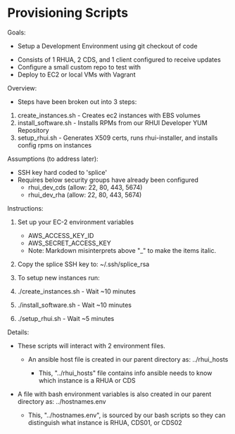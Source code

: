 Provisioning Scripts
====================

Goals:
 
 * Setup a Development Environment using git checkout of code 

  - Consists of 1 RHUA, 2 CDS, and 1 client configured to receive updates
  - Configure a small custom repo to test with
  - Deploy to EC2 or local VMs with Vagrant

Overview:

 * Steps have been broken out into 3 steps:

  1. create_instances.sh - Creates ec2 instances with EBS volumes
  2. install_software.sh - Installs RPMs from our RHUI Developer YUM Repository
  3. setup_rhui.sh - Generates X509 certs, runs rhui-installer, and installs config rpms on instances

Assumptions (to address later): 

  - SSH key hard coded to 'splice'
  - Requires below security groups have already been configured
    - rhui_dev_cds (allow: 22, 80, 443, 5674)
    - rhui_dev_rha (allow: 22, 80, 443, 5674)

Instructions: 

 1. Set up your EC-2 environment variables

    * AWS_ACCESS_KEY_ID
    * AWS_SECRET_ACCESS_KEY
    * Note:  Markdown misinterprets above "_" to make the items italic.

 2. Copy the splice SSH key to: ~/.ssh/splice_rsa
 3. To setup new instances run:
  
  1. ./create_instances.sh - Wait ~10 minutes
  2. ./install_software.sh - Wait ~10 minutes
  3. ./setup_rhui.sh - Wait ~5 minutes

Details:

 * These scripts will interact with 2 environment files. 
  
   * An ansible host file is created in our parent directory as: ../rhui_hosts 
   
     * This, "../rhui_hosts" file contains info ansible needs to know which instance is a RHUA or CDS
  
  * A file with bash environment variables is also created in our parent directory as: ../hostnames.env

     * This, "../hostnames.env", is sourced by our bash scripts so they can distinguish what instance is RHUA, CDS01, or CDS02
